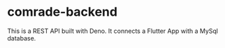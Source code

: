 # comrade-backend

This is a REST API built with Deno. It connects a Flutter App with a MySql database. 
